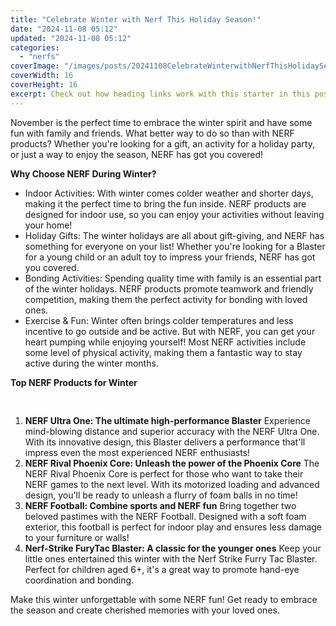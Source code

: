 ```yaml
---
title: "Celebrate Winter with Nerf This Holiday Season!"
date: "2024-11-08 05:12"
updated: "2024-11-08 05:12"
categories:
  - "nerfs"
coverImage: "/images/posts/20241108CelebrateWinterwithNerfThisHolidaySeason_1.jpg"
coverWidth: 16
coverHeight: 16
excerpt: Check out how heading links work with this starter in this post.
---
```


<script>
  import { base } from '$app/paths';
</script>


November is the perfect time to embrace the winter spirit and have some fun with family and friends. What better way to do so than with NERF products? Whether you're looking for a gift, an activity for a holiday party, or just a way to enjoy the season, NERF has got you covered!

**Why Choose NERF During Winter?**
- Indoor Activities: With winter comes colder weather and shorter days, making it the perfect time to bring the fun inside. NERF products are designed for indoor use, so you can enjoy your activities without leaving your home!
- Holiday Gifts: The winter holidays are all about gift-giving, and NERF has something for everyone on your list! Whether you're looking for a Blaster for a young child or an adult toy to impress your friends, NERF has got you covered.
- Bonding Activities: Spending quality time with family is an essential part of the winter holidays. NERF products promote teamwork and friendly competition, making them the perfect activity for bonding with loved ones.
- Exercise & Fun: Winter often brings colder temperatures and less incentive to go outside and be active. But with NERF, you can get your heart pumping while enjoying yourself! Most NERF activities include some level of physical activity, making them a fantastic way to stay active during the winter months.

**Top NERF Products for Winter**

<img class="cover-image" src="{base}/images/posts/20241108CelebrateWinterwithNerfThisHolidaySeason_2.jpg" alt="" style="aspect-ratio: 16 / 16;" width="16" height="16">


1. **NERF Ultra One: The ultimate high-performance Blaster**
Experience mind-blowing distance and superior accuracy with the NERF Ultra One. With its innovative design, this Blaster delivers a performance that'll impress even the most experienced NERF enthusiasts!
2. **NERF Rival Phoenix Core: Unleash the power of the Phoenix Core**
The NERF Rival Phoenix Core is perfect for those who want to take their NERF games to the next level. With its motorized loading and advanced design, you'll be ready to unleash a flurry of foam balls in no time!
3. **NERF Football: Combine sports and NERF fun**
Bring together two beloved pastimes with the NERF Football. Designed with a soft foam exterior, this football is perfect for indoor play and ensures less damage to your furniture or walls!
4. **Nerf-Strike FuryTac Blaster: A classic for the younger ones**
Keep your little ones entertained this winter with the Nerf Strike Furry Tac Blaster. Perfect for children aged 6+, it's a great way to promote hand-eye coordination and bonding.

Make this winter unforgettable with some NERF fun! Get ready to embrace the season and create cherished memories with your loved ones.